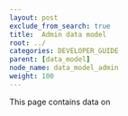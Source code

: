 ```yaml
---
layout: post
exclude_from_search: true
title:  Admin data model
root: ../
categories: DEVELOPER_GUIDE
parent: [data_model]
node_name: data_model_admin
weight: 100
---
```


This page contains data on

